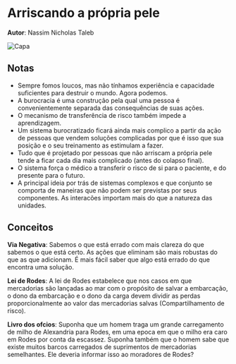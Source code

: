 # Arriscando a própria pele

**Autor**: Nassim Nicholas Taleb

![Capa](https://online.fliphtml5.com/qcgcj/hgmg/files/thumb/1.webp?1630484462&1630484462)

## Notas

- Sempre fomos loucos, mas não tínhamos experiência e capacidade suficientes para destruir o mundo. Agora podemos.
- A burocracia é uma construção pela qual uma pessoa é convenientemente separada das consequências de suas ações.
- O mecanismo de transferência de risco também impede a aprendizagem.
- Um sistema burocratizado ficará ainda mais complico a partir da ação de pessoas que vendem soluções complicadas por que é isso que sua posição e o seu treinamento as estimulam a fazer.
- Tudo que é projetado por pessoas que não arriscam a própria pele tende a ficar cada dia mais complicado (antes do colapso final).
- O sistema força o médico a transferir o risco de si para o paciente, e do presente para o futuro.
- A principal ideia por trás de sistemas complexos e que conjunto se comporta de maneiras que não podem ser previstas por seus componentes. As interacões importam mais do que a natureza das unidades.

## Conceitos

**Via Negativa**: Sabemos o que está errado com mais clareza do que sabemos o que está certo. As ações que eliminam são mais robustas do que as que adicionam. É mais fácil saber que algo está errado do que encontra uma solução.

**Lei de Rodes**: A lei de Rodes estabelece que nos casos em que mercadorias são lançadas ao mar com o propósito de salvar a embarcação, o dono da embarcação e o dono da carga devem dividir as perdas proporcionalmente ao valor das mercadorias salvas (Compartilhamento de risco).

**Livro dos ofcios**: Suponha que um homem traga um grande carregamento de milho de Alexandria para Rodes, em uma epoca em que o milho era caro em Rodes por conta da escassez. Suponha também que o homem sabe que existe muitos barcos carregados de suprimentos de mercadorias semelhantes. Ele deveria informar isso ao moradores de Rodes?


